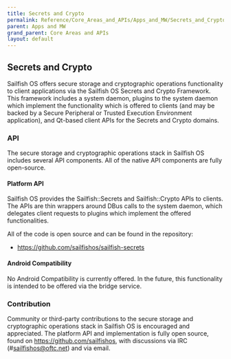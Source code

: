 ```yaml
---
title: Secrets and Crypto
permalink: Reference/Core_Areas_and_APIs/Apps_and_MW/Secrets_and_Crypto/
parent: Apps and MW
grand_parent: Core Areas and APIs
layout: default
---
```


## Secrets and Crypto

Sailfish OS offers secure storage and cryptographic operations
functionality to client applications via the Sailfish OS Secrets and
Crypto Framework. This framework includes a system daemon, plugins to
the system daemon which implement the functionality which is offered to
clients (and may be backed by a Secure Peripheral or Trusted Execution
Environment application), and Qt-based client APIs for the Secrets and
Crypto domains.

### API

The secure storage and cryptographic operations stack in Sailfish OS
includes several API components. All of the native API components are
fully open-source.

#### Platform API

Sailfish OS provides the Sailfish::Secrets and Sailfish::Crypto APIs to
clients. The APIs are thin wrappers around DBus calls to the system
daemon, which delegates client requests to plugins which implement the
offered functionalities.

All of the code is open source and can be found in the repository:

  - <https://github.com/sailfishos/sailfish-secrets>

#### Android Compatibility

No Android Compatibility is currently offered. In the future, this
functionality is intended to be offered via the bridge service.

### Contribution

Community or third-party contributions to the secure storage and
cryptographic operations stack in Sailfish OS is encouraged and
appreciated. The platform API and implementation is fully open source,
found on <https://github.com/sailfishos>, with discussions via IRC
(\#sailfishos@oftc.net) and via email.
